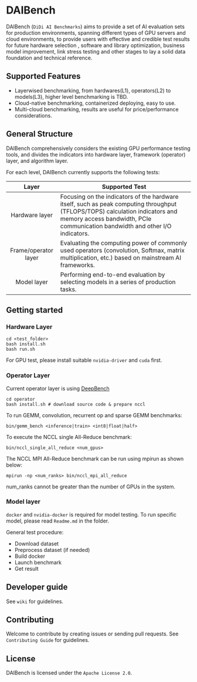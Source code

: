 # DAIBench

DAIBench (`DiDi AI Benchmarks`) aims to provide a set of AI evaluation sets for production environments, spanning different types of GPU servers and cloud environments, to provide users with effective and credible test results for future hardware selection , software and library optimization, business model improvement, link stress testing and other stages to lay a solid data foundation and technical reference.

## Supported Features
- Layerwised benchmarking, from hardwares(L1), operators(L2) to models(L3), higher level benchmarking is TBD.
- Cloud-native benchmarking, containerized deploying, easy to use.
- Multi-cloud benchmarking, results are useful for price/performance considerations.


## General Structure

DAIBench comprehensively considers the existing GPU performance testing tools, and divides the indicators into hardware layer, framework (operator) layer, and algorithm layer.

For each level, DAIBench currently supports the following tests:

| Layer | Supported Test |
|:--------:|------|
|Hardware layer|Focusing on the indicators of the hardware itself, such as peak computing throughput (TFLOPS/TOPS) calculation indicators and memory access bandwidth, PCIe communication bandwidth and other I/O indicators.|
|Frame/operator layer|Evaluating the computing power of commonly used operators (convolution, Softmax, matrix multiplication, etc.) based on mainstream AI frameworks.
|Model layer|Performing  end-to-end evaluation by selecting models in a series of production tasks.|

## Getting started
### Hardware Layer
```
cd <test_folder>
bash install.sh
bash run.sh
```

For GPU test, please install suitable `nvidia-driver` and `cuda` first.

### Operator Layer
Current operator layer is using [DeepBench](https://github.com/baidu-research/DeepBench)

```
cd operator
bash install.sh # download source code & prepare nccl
```

To run GEMM, convolution, recurrent op and sparse GEMM benchmarks:

```
bin/gemm_bench <inference|train> <int8|float|half>
```

To execute the NCCL single All-Reduce benchmark:

```
bin/nccl_single_all_reduce <num_gpus>
```

The NCCL MPI All-Reduce benchmark can be run using mpirun as shown below:

```
mpirun -np <num_ranks> bin/nccl_mpi_all_reduce
```
num_ranks cannot be greater than the number of GPUs in the system.

### Model layer

`docker` and `nvidia-docker` is required for model testing. To run specific model, please read `Readme.md` in the folder.

General test procedure:

- Download dataset
- Preprocess dataset (if needed)
- Build docker
- Launch benchmark
- Get result

## Developer guide
See `wiki` for guidelines.

## Contributing
Welcome to contribute by creating issues or sending pull requests. See `Contributing Guide` for guidelines.

## License
DAIBench is licensed under the `Apache License 2.0`.
